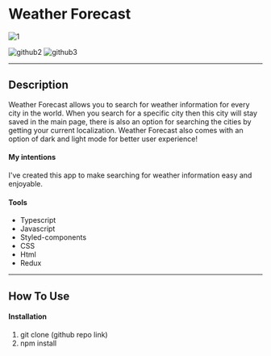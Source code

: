 # Weather Forecast


![1](https://user-images.githubusercontent.com/46655309/127913807-4d7fd8d8-c8cb-4c03-a088-beadb5342b13.JPG)







![github2](https://user-images.githubusercontent.com/46655309/128707878-38c9e430-192f-4f24-a2e7-7a7a9dfcb07a.JPG)
![github3](https://user-images.githubusercontent.com/46655309/128707879-d2639de2-34d5-4350-92aa-32f286c20e2b.JPG)







------------------------------------------------------------------------------------------------------------------------------





## Description

Weather Forecast allows you to search for weather information for every city in the world. When you search for a specific city then this city will stay saved in the main page, there is also an option for searching the cities by getting your current localization. Weather Forecast also comes with an option of dark and light mode for better user experience! 


#### My intentions

I've created this app to make searching for weather information easy and enjoyable.


#### Tools

- Typescript
- Javascript
- Styled-components
- CSS
- Html
- Redux


---

## How To Use


#### Installation

1. git clone (github repo link)
2. npm install 
